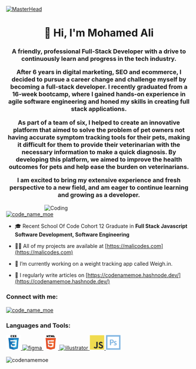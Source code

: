 [![MasterHead](https://i.postimg.cc/d3BJcsqr/Full-stack-devel-OPER-4.gif)](https://malicodes.com/)
<h1 align="center">👋 Hi, I'm Mohamed Ali</h1>
<h3 align="center">A friendly, professional Full-Stack Developer with a drive to continuously learn and progress in the tech industry. 

After 6 years in digital marketing, SEO and ecommerce, I decided to pursue a career change and challenge myself by becoming a full-stack developer. I recently graduated from a 16-week bootcamp, where I gained hands-on experience in agile software engineering and honed my skills in creating full stack applications. 

As part of a team of six, I helped to create an innovative platform that aimed to solve the problem of pet owners not having accurate symptom tracking tools for their pets, making it difficult for them to provide their veterinarian with the necessary information to make a quick diagnosis. By developing this platform, we aimed to improve the health outcomes for pets and help ease the burden on veterinarians.

I am excited to bring my extensive experience and fresh perspective to a new field, and am eager to continue learning and growing as a developer.</h3>
<img align="right" alt="Coding" width="400" src="https://i.pinimg.com/originals/8b/35/fe/8b35fef55fba1a201c9c7a11d3ec3d64.gif">

<p align="left"> <a href="https://twitter.com/code_name_moe" target="blank"><img src="https://img.shields.io/twitter/follow/code_name_moe?logo=twitter&style=for-the-badge" alt="code_name_moe" /></a> </p>

- 🎓  Recent School Of Code Cohort 12 Graduate in **Full Stack Javascript Software Development, Software Engineering**

- 👨‍💻 All of my projects are available at [https://malicodes.com](https://malicodes.com)

- 🔭 I’m currently working on a weight tracking app called Weigh.in.

- 📝 I regularly write articles on [https://codenamemoe.hashnode.dev/](https://codenamemoe.hashnode.dev/)

<h3 align="left">Connect with me:</h3>
<p align="left">
<a href="https://twitter.com/code_name_moe" target="blank"><img align="center" src="https://raw.githubusercontent.com/rahuldkjain/github-profile-readme-generator/master/src/images/icons/Social/twitter.svg" alt="code_name_moe" height="30" width="40" /></a>
</p>

<h3 align="left">Languages and Tools:</h3>
<p align="left"> <a href="https://www.w3schools.com/css/" target="_blank" rel="noreferrer"> <img src="https://raw.githubusercontent.com/devicons/devicon/master/icons/css3/css3-original-wordmark.svg" alt="css3" width="40" height="40"/> </a> <a href="https://www.figma.com/" target="_blank" rel="noreferrer"> <img src="https://www.vectorlogo.zone/logos/figma/figma-icon.svg" alt="figma" width="40" height="40"/> </a> <a href="https://www.w3.org/html/" target="_blank" rel="noreferrer"> <img src="https://raw.githubusercontent.com/devicons/devicon/master/icons/html5/html5-original-wordmark.svg" alt="html5" width="40" height="40"/> </a> <a href="https://www.adobe.com/in/products/illustrator.html" target="_blank" rel="noreferrer"> <img src="https://www.vectorlogo.zone/logos/adobe_illustrator/adobe_illustrator-icon.svg" alt="illustrator" width="40" height="40"/> </a> <a href="https://developer.mozilla.org/en-US/docs/Web/JavaScript" target="_blank" rel="noreferrer"> <img src="https://raw.githubusercontent.com/devicons/devicon/master/icons/javascript/javascript-original.svg" alt="javascript" width="40" height="40"/> </a> <a href="https://www.photoshop.com/en" target="_blank" rel="noreferrer"> <img src="https://raw.githubusercontent.com/devicons/devicon/master/icons/photoshop/photoshop-line.svg" alt="photoshop" width="40" height="40"/> </a> </p>

<p><img align="center" src="https://github-readme-stats.vercel.app/api/top-langs?username=codenamemoe&show_icons=true&locale=en&layout=compact" alt="codenamemoe" /></p>

